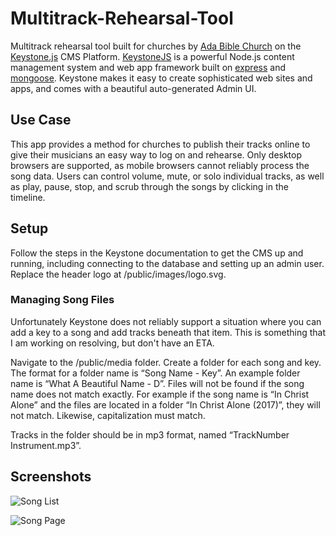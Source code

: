 # Multitrack-Rehearsal-Tool #
Multitrack rehearsal tool built for churches by [Ada Bible Church](http://adabible.org/) on the [Keystone.js](keystonejs.com) CMS Platform. [KeystoneJS](http://keystonejs.com) is a powerful Node.js content management system and web app framework built on [express](http://expressjs.com) and [mongoose](http://mongoosejs.com). Keystone makes it easy to create sophisticated web sites and apps, and comes with a beautiful auto-generated Admin UI.

## Use Case ##
This app provides a method for churches to publish their tracks online to give their musicians an easy way to log on and rehearse. Only desktop browsers are supported, as mobile browsers cannot reliably process the song data. Users can control volume, mute, or solo individual tracks, as well as play, pause, stop, and scrub through the songs by clicking in the timeline.

## Setup ##
Follow the steps in the Keystone documentation to get the CMS up and running, including connecting to the database and setting up an admin user. Replace the header logo at /public/images/logo.svg.

### Managing Song Files ##
Unfortunately Keystone does not reliably support a situation where you can add a key to a song and add tracks beneath that item. This is something that I am working on resolving, but don't have an ETA. 

Navigate to the /public/media folder. Create a folder for each song and key. The format for a folder name is “Song Name - Key”. An example folder name is “What A Beautiful Name - D”. Files will not be found if the song name does not match exactly. For example if the song name is “In Christ Alone” and the files are located in a folder “In Christ Alone (2017)”, they will not match. Likewise, capitalization must match.

Tracks in the folder should be in mp3 format, named “TrackNumber Instrument.mp3”.

## Screenshots

![Song List](http://165.227.213.127/media/song-list.png)

![Song Page](http://165.227.213.127/media/song-page.png)
